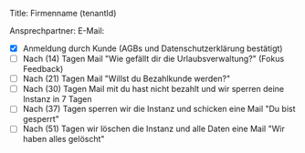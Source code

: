 Title: Firmenname (tenantId)

Ansprechpartner:
E-Mail:

- [x] Anmeldung durch Kunde (AGBs und Datenschutzerklärung bestätigt)
- [ ] Nach (14) Tagen Mail "Wie gefällt dir die Urlaubsverwaltung?" (Fokus Feedback)
- [ ] Nach (21) Tagen Mail "Willst du Bezahlkunde werden?" 
- [ ] Nach (30) Tagen Mail mit du hast nicht bezahlt und wir sperren deine Instanz in 7 Tagen
- [ ] Nach (37) Tagen sperren wir die Instanz und schicken eine Mail "Du bist gesperrt"
- [ ] Nach (51) Tagen wir löschen die Instanz und alle Daten eine Mail "Wir haben alles gelöscht"
